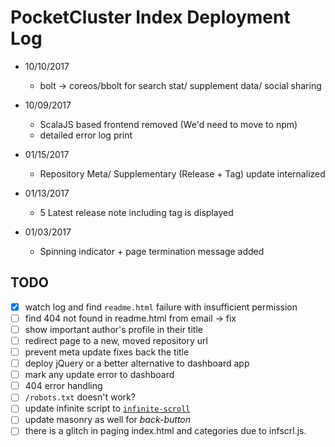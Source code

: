 # PocketCluster Index Deployment Log

- 10/10/2017
  * bolt -> coreos/bbolt for search stat/ supplement data/ social sharing

- 10/09/2017
  * ScalaJS based frontend removed (We'd need to move to npm)
  * detailed error log print

- 01/15/2017
  * Repository Meta/ Supplementary (Release + Tag) update internalized

- 01/13/2017
  * 5 Latest release note including tag is displayed

- 01/03/2017
  * Spinning indicator + page termination message added


## TODO

- [x] watch log and find `readme.html` failure with insufficient permission
- [ ] find 404 not found in readme.html from email -> fix
- [ ] show important author's profile in their title
- [ ] redirect page to a new, moved repository url
- [ ] prevent meta update fixes back the title
- [ ] deploy jQuery or a better alternative to dashboard app
- [ ] mark any update error to dashboard
- [ ] 404 error handling
- [ ] `/robots.txt` doesn't work?
- [ ] update infinite script to [`infinite-scroll`](https://infinite-scroll.com/)
- [ ] update masonry as well for *back-button*
- [ ] there is a glitch in paging index.html and categories due to infscrl.js.
